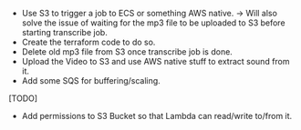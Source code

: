 - Use S3 to trigger a job to ECS or something AWS native.
 -> Will also solve the issue of waiting for the mp3 file to be uploaded to S3 before starting transcribe job.
- Create the terraform code to do so.
- Delete old mp3 file from S3 once transcribe job is done.
- Upload the Video to S3 and use AWS native stuff to extract sound from it.
- Add some SQS for buffering/scaling.

[TODO]
- Add permissions to S3 Bucket so that Lambda can read/write to/from it.